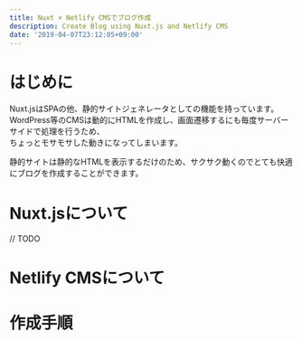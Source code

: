 ```yaml
---
title: Nuxt × Netlify CMSでブログ作成
description: Create Blog using Nuxt.js and Netlify CMS
date: '2019-04-07T23:12:05+09:00'
---
```

# はじめに

Nuxt.jsはSPAの他、静的サイトジェネレータとしての機能を持っています。  
WordPress等のCMSは動的にHTMLを作成し、画面遷移するにも毎度サーバーサイドで処理を行うため、  
ちょっとモサモサした動きになってしまいます。

静的サイトは静的なHTMLを表示するだけのため、サクサク動くのでとても快適にブログを作成することができます。

# Nuxt.jsについて

// TODO

# Netlify CMSについて

# 作成手順

